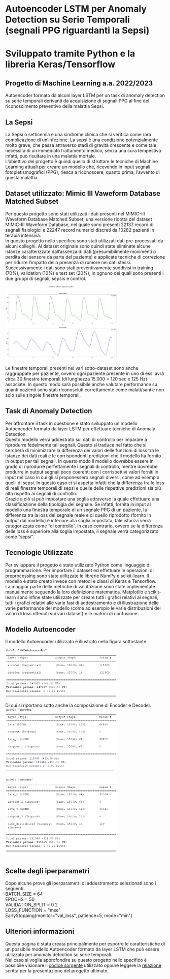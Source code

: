 # Autoencoder LSTM per Anomaly Detection su Serie Temporali (segnali PPG riguardanti la Sepsi) 
# Sviluppato tramite Python e la libreria Keras/Tensorflow
## Progetto di Machine Learning a.a. 2022/2023
Autoencoder formato da alcuni layer LSTM per un task di anomaly detection su serie temporali derivanti da acquisizione di segnali PPG al fine del riconoscimento preventivo della malattia Sepsi.

## La Sepsi
La Sepsi o setticemia è una sindrome clinica che si verifica come rara complicazione di un’infezione. La sepsi è una condizione potenzialmente molto grave, che passa attraverso stadi di gravità crescente e come tale necessita di un immediato trattamento medico, senza una cura tempestiva infatti, può risultare in una malattia mortale. \
L’obiettivo del progetto è quindi quello di sfruttare le tecniche di Machine Learning attuali per creare un modello che, ricevendo in input segnali fotopletismografici (PPG), riesca a riconoscere, quanto prima, l’avvento di questa malattia.

## Dataset utilizzato: Mimic III Vaweform Database Matched Subset
Per questo progetto sono stati utilizzati i dati presenti nel MIMIC-III Waveform Database Matched Subset, una versione ridotta del dataset MIMIC-III Waveform Database, nel quale sono presenti 22137 record di segnali fisiologici e 22247 record numerici discreti da 10282 pazienti in terapia intensiva.\
In questo progetto nello specifico sono stati utilizzati dati pre-processati da alcuni colleghi. Al dataset originale sono quindi state eliminate alcune istanze caratterizzate dall’assenza di dati (presumibilmente movimenti o perdita del sensore da parte del paziente) e applicate tecniche di correzione per ridurre l’impatto della presenza di rumore nei dati stessi. Successivamente i dati sono stati preventivamente suddivisi in training (70%), validation (10%) e test set (20%), in ognuno dei quali sono presenti i due gruppi di segnali, sepsis e control. 
<div style="display: flex;">
    <img src="./images/difference.png" alt="Differenza tra un segnale di Sepsi ed uno di controllo" style="width: 70%;">
</div>
<br>
Le finestre temporali presenti nei vari sotto-dataset sono anche raggruppate per paziente, ovvero ogni paziente presente in uno di essi avrà circa 30 finestre temporali (di lunghezza 15.000 = 120 sec x 125 Hz) associate. In questo modo sarà
possibile anche valutare performance su quanti pazienti sono stati riconosciuti correttamente come malati/sani e non solo sulle singole finestre temporali.

## Task di Anomaly Detection 
Per affrontare il task in questione è stato sviluppato un modello Autoencoder formato da layer LSTM per effettuare tecniche di Anomaly Detection. \
Questo modello verrà addestrato sui dati di controllo per imparare a riprodurre fedelmente tali segnali. Questo si traduce nel fatto che si cercherà di minimizzare la differenza dei valori delle funzioni di loss tra le istanze dei dati reali e le corrispondenti
predizioni che il modello ha fornito in output per tali segnali. In questo modo il modello dovrebbe essere in grado di riprodurre perfettamente i segnali di  controllo, mentre dovrebbe produrre in output segnali poco coerenti con i corrispettivi valori forniti in input nel caso in cui gli si proponessero segnali diversi, come ad esempio quelli di sepsi. In questo caso ci si aspetta infatti che la differenza tra le loss di reali finestre temporali di sepsi e quelle delle rispettive predizioni sia più alta rispetto ai segnali di controllo. \
Grazie a ciò si può impostare una soglia attraverso la quale effettuare una classificazione della tipologia del segnale. Se infatti, fornita in input al modello una finestra temporale di un segnale PPG di un paziente, la differenza tra la loss del segnale reale e di quello riprodotto (fornito in output dal modello) è inferiore alla soglia impostata, tale istanza verrà categorizzata come “di controllo”. In caso contrario, ovvero se la differenza delle loss è superiore alla soglia impostata, il segnale verrà categorizzato come “sepsi”.

## Tecnologie Utilizzate
Per sviluppare il progetto è stato utilizzato Python come linguaggio di programmazione. Per importare il dataset ed effettuare le operazioni di preprocessing sono state utilizzate le librerie NumPy e scikit-learn. Il modello è stato creato invece con metodi e classi di Keras e Tensorflow. \
La maggior parte delle metriche di valutazione sono state implementate manualmente seguendo la loro definizione matematica. Matplotlib e scikit-learn sono infine state utilizzate per creare tutti i grafici relativi ai segnali, tutti i grafici relativi alle varie fasi di addestramento e di illustrazione delle varie performance del modello (come ad esempio le varie distribuzioni dei valori di loss ottenuti sui vari dataset) e le matrici di confusione.

## Modello Autoencoder
Il modello Autoencoder utilizzato è illustrato nella figura sottostante. 
<div style="display: flex;">
    <img src="./images/autoencoder.png" alt="Modello Autoencoder" style="width: 70%;">
</div>
<br>
Di cui si riportano sotto anche la composizione di Encoder e Decoder.
<div style="display: flex;">
    <img src="./images/encoder.png" alt="Encoder" style="width: 70%;">
</div>
<div style="display: flex;">
    <img src="./images/encoder2.png" alt="Encoder" style="width: 70%;">
</div>
<br>
<div style="display: flex;">
    <img src="./images/decoder.png" alt="Decoder" style="width: 70%;">
</div>
<br>

## Scelte degli iperparametri
Dopo alcune prove gli iperparametri di addestramento selezionati sono i seguenti. \
BATCH_SIZE = 64 \
EPOCHS = 50 \
VALIDATION_SPLIT = 0.2 \
LOSS_FUNCTION = "mse" \
EarlyStopping(monitor="val_loss", patience=5, mode="min") 

## Ulteriori informazioni 
Questa pagina è stata creata principalmente per esporre le caratteristiche di un possibile modello Autoencoder formato da layer LSTM che può essere utilizzato per anomaly detection su serie temporali. \
Nel caso si voglia approfondire su questo progetto nello specifico è possibile visionare il [codice sorgente](LSTMAutoencoder.ipynb) utilizzato oppure leggere la [relazione](./Relazione%20ML%20Taverna%20Luca.pdf) scritta per la presentazione del progetto ultimato.